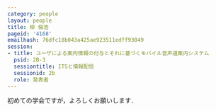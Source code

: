 ```yaml
---
category: people
layout: people
title: 柳 倫浩
pageid: '4168'
emailhash: 76dfc18b043a425ae923511edff93049
session:
- title: ユーザによる案内情報の付与とそれに基づくモバイル音声道案内システム
  psid: 2B-3
  sessiontitle: ITSと情報配信
  sessionid: 2b
  role: 発表者
---
```

初めての学会ですが，よろしくお願いします．
